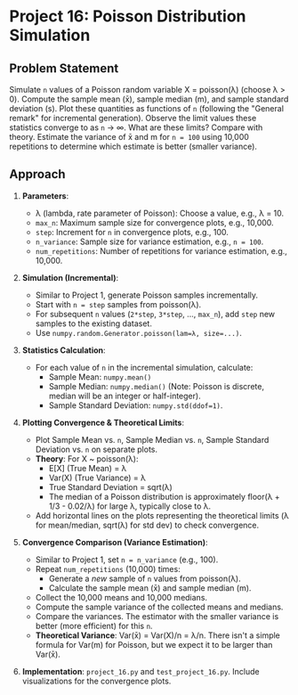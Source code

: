 # Project 16: Poisson Distribution Simulation

## Problem Statement

Simulate `n` values of a Poisson random variable X = poisson(λ) (choose λ > 0). Compute the sample mean (x̄), sample median (m), and sample standard deviation (s). Plot these quantities as functions of `n` (following the "General remark" for incremental generation). Observe the limit values these statistics converge to as `n` → ∞. What are these limits? Compare with theory. Estimate the variance of x̄ and m for `n = 100` using 10,000 repetitions to determine which estimate is better (smaller variance).

## Approach

1.  **Parameters**:
    *   λ (lambda, rate parameter of Poisson): Choose a value, e.g., λ = 10.
    *   `max_n`: Maximum sample size for convergence plots, e.g., 10,000.
    *   `step`: Increment for `n` in convergence plots, e.g., 100.
    *   `n_variance`: Sample size for variance estimation, e.g., `n = 100`.
    *   `num_repetitions`: Number of repetitions for variance estimation, e.g., 10,000.

2.  **Simulation (Incremental)**:
    *   Similar to Project 1, generate Poisson samples incrementally.
    *   Start with `n = step` samples from poisson(λ).
    *   For subsequent `n` values (`2*step`, `3*step`, ..., `max_n`), add `step` new samples to the existing dataset.
    *   Use `numpy.random.Generator.poisson(lam=λ, size=...)`.

3.  **Statistics Calculation**:
    *   For each value of `n` in the incremental simulation, calculate:
        *   Sample Mean: `numpy.mean()`
        *   Sample Median: `numpy.median()` (Note: Poisson is discrete, median will be an integer or half-integer).
        *   Sample Standard Deviation: `numpy.std(ddof=1)`.

4.  **Plotting Convergence & Theoretical Limits**:
    *   Plot Sample Mean vs. `n`, Sample Median vs. `n`, Sample Standard Deviation vs. `n` on separate plots.
    *   **Theory**: For X ~ poisson(λ):
        *   E[X] (True Mean) = λ
        *   Var(X) (True Variance) = λ
        *   True Standard Deviation = sqrt(λ)
        *   The median of a Poisson distribution is approximately floor(λ + 1/3 - 0.02/λ) for large λ, typically close to λ.
    *   Add horizontal lines on the plots representing the theoretical limits (λ for mean/median, sqrt(λ) for std dev) to check convergence.

5.  **Convergence Comparison (Variance Estimation)**:
    *   Similar to Project 1, set `n = n_variance` (e.g., 100).
    *   Repeat `num_repetitions` (10,000) times:
        *   Generate a *new* sample of `n` values from poisson(λ).
        *   Calculate the sample mean (x̄) and sample median (m).
    *   Collect the 10,000 means and 10,000 medians.
    *   Compute the sample variance of the collected means and medians.
    *   Compare the variances. The estimator with the smaller variance is better (more efficient) for this `n`.
    *   **Theoretical Variance**: Var(x̄) = Var(X)/n = λ/n. There isn't a simple formula for Var(m) for Poisson, but we expect it to be larger than Var(x̄).

6.  **Implementation**: `project_16.py` and `test_project_16.py`. Include visualizations for the convergence plots. 